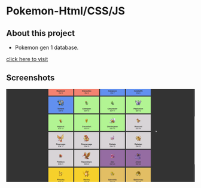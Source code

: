 # Pokemon-Html/CSS/JS

## About this project

- Pokemon gen 1 database.

[click here to visit](https://pokemon-gen-1.netlify.app/)

## Screenshots

![Screenshot GIF](./Preview/Pokemon.gif)
